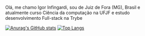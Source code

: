 Olá, me chamo Igor Infingardi, sou de Juiz de Fora (MG), Brasil e atualmente curso Ciência da computação na UFJF e estudo desenvolvimento Full-stack na Trybe

[![Anurag's GitHub stats](https://github-readme-stats.vercel.app/api?username=infingardi)](https://github.com/anuraghazra/github-readme-stats)
[![Top Langs](https://github-readme-stats.vercel.app/api/top-langs/?username=infingardi&layout=compact)](https://github.com/anuraghazra/github-readme-stats)
